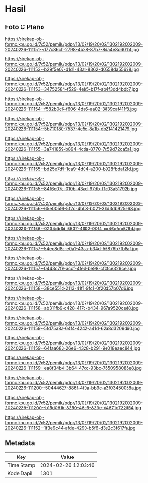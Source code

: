# Hasil

## Foto C Plano

https://sirekap-obj-formc.kpu.go.id/7c52/pemilu/pdpr/13/02/19/20/02/1302192002009-20240226-111151--d77c86cb-2798-4b38-87b7-8da4e8c601bf.jpg

https://sirekap-obj-formc.kpu.go.id/7c52/pemilu/pdpr/13/02/19/20/02/1302192002009-20240226-111153--b29f5e07-d1d1-43a1-8362-d0558da55698.jpg

https://sirekap-obj-formc.kpu.go.id/7c52/pemilu/pdpr/13/02/19/20/02/1302192002009-20240226-111153--34752584-f529-4eb5-b17f-ab4f3dd4bdb7.jpg

https://sirekap-obj-formc.kpu.go.id/7c52/pemilu/pdpr/13/02/19/20/02/1302192002009-20240226-111154--f582b0c6-f606-4da6-aa02-3839caf411f8.jpg

https://sirekap-obj-formc.kpu.go.id/7c52/pemilu/pdpr/13/02/19/20/02/1302192002009-20240226-111154--5b710180-7537-4c5c-8a1b-db2141421479.jpg

https://sirekap-obj-formc.kpu.go.id/7c52/pemilu/pdpr/13/02/19/20/02/1302192002009-20240226-111155--3a741859-b894-4cda-8770-7c59d72ca5a1.jpg

https://sirekap-obj-formc.kpu.go.id/7c52/pemilu/pdpr/13/02/19/20/02/1302192002009-20240226-111155--bd25e7d5-1ca9-4d04-a200-b928fbdaf21d.jpg

https://sirekap-obj-formc.kpu.go.id/7c52/pemilu/pdpr/13/02/19/20/02/1302192002009-20240226-111155--84f6c07d-010b-43ad-97db-f1c03a51792b.jpg

https://sirekap-obj-formc.kpu.go.id/7c52/pemilu/pdpr/13/02/19/20/02/1302192002009-20240226-111156--65e00591-5f2c-4b08-b021-36d3db925e68.jpg

https://sirekap-obj-formc.kpu.go.id/7c52/pemilu/pdpr/13/02/19/20/02/1302192002009-20240226-111156--0294db6d-5537-4692-90f4-ca46efde578d.jpg

https://sirekap-obj-formc.kpu.go.id/7c52/pemilu/pdpr/13/02/19/20/02/1302192002009-20240226-111157--54ec8d8c-e0a1-43aa-b34d-56876b7fb8af.jpg

https://sirekap-obj-formc.kpu.go.id/7c52/pemilu/pdpr/13/02/19/20/02/1302192002009-20240226-111157--0443c7f9-accf-4fed-be98-cf3fce329ce0.jpg

https://sirekap-obj-formc.kpu.go.id/7c52/pemilu/pdpr/13/02/19/20/02/1302192002009-20240226-111158--38ce551d-2113-41f1-9fc1-0f20d57b07d6.jpg

https://sirekap-obj-formc.kpu.go.id/7c52/pemilu/pdpr/13/02/19/20/02/1302192002009-20240226-111158--ab311fb9-c428-417c-b434-967a9520ced8.jpg

https://sirekap-obj-formc.kpu.go.id/7c52/pemilu/pdpr/13/02/19/20/02/1302192002009-20240226-111159--5fd75a8a-64f4-4242-a41d-62a8d3209d60.jpg

https://sirekap-obj-formc.kpu.go.id/7c52/pemilu/pdpr/13/02/19/20/02/1302192002009-20240226-111159--64faa683-26e6-4328-b291-9e018eaec844.jpg

https://sirekap-obj-formc.kpu.go.id/7c52/pemilu/pdpr/13/02/19/20/02/1302192002009-20240226-111159--ea8f34b4-3b64-47cc-93bc-7650958086e8.jpg

https://sirekap-obj-formc.kpu.go.id/7c52/pemilu/pdpr/13/02/19/20/02/1302192002009-20240226-111200--50444627-886f-4f0a-bb9c-a3f03450058a.jpg

https://sirekap-obj-formc.kpu.go.id/7c52/pemilu/pdpr/13/02/19/20/02/1302192002009-20240226-111200--b15d061b-3250-48e5-823e-d4871c722554.jpg

https://sirekap-obj-formc.kpu.go.id/7c52/pemilu/pdpr/13/02/19/20/02/1302192002009-20240226-111152--1f3e9c44-afde-4290-b5f6-d3e2c3f617fa.jpg


## Metadata

| Key        | Value               |
| ---------- | ------------------- |
| Time Stamp | 2024-02-26 12:03:46 |
| Kode Dapil | 1301                |



